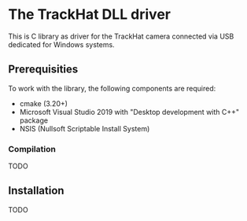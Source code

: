# The TrackHat DLL driver

This is C library as driver for the TrackHat camera connected via USB dedicated for Windows
systems.

## Prerequisities
To work with the library, the following components are required:

* cmake (3.20+)
* Microsoft Visual Studio 2019 with "Desktop development with C++" package
* NSIS (Nullsoft Scriptable Install System)

### Compilation

TODO

## Installation

TODO
